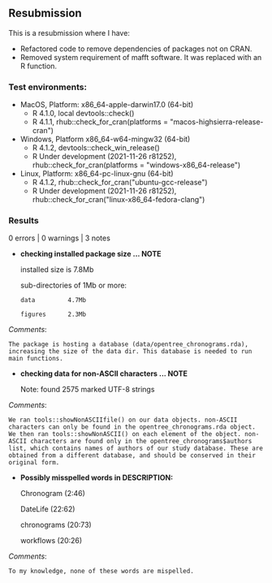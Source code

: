 ## Resubmission
This is a resubmission where I have:

* Refactored code to remove dependencies of packages not on CRAN.
* Removed system requirement of mafft software. It was replaced with an R function.

### Test environments:

- MacOS, Platform: x86_64-apple-darwin17.0 (64-bit)
  - R 4.1.0, local devtools::check()
  - R 4.1.1, rhub::check_for_cran(platforms = "macos-highsierra-release-cran")
- Windows, Platform x86_64-w64-mingw32 (64-bit)
  - R 4.1.2, devtools::check_win_release()
  - R Under development (2021-11-26 r81252), rhub::check_for_cran(platforms = "windows-x86_64-release")
- Linux, Platform: x86_64-pc-linux-gnu (64-bit)
  - R 4.1.2, rhub::check_for_cran("ubuntu-gcc-release")
  - R Under development (2021-11-26 r81252), rhub::check_for_cran("linux-x86_64-fedora-clang")

### Results
0 errors | 0 warnings | 3 notes

* **checking installed package size ... NOTE**

    installed size is 7.8Mb

    sub-directories of 1Mb or more:

      data         4.7Mb

      figures      2.3Mb

_Comments_:

    The package is hosting a database (data/opentree_chronograms.rda), increasing the size of the data dir. This database is needed to run main functions.

* **checking data for non-ASCII characters ... NOTE**

  Note: found 2575 marked UTF-8 strings

_Comments_:

    We ran tools::showNonASCIIfile() on our data objects. non-ASCII characters can only be found in the opentree_chronograms.rda object. We then ran tools::showNonASCII() on each element of the object. non-ASCII characters are found only in the opentree_chronograms$authors list, which contains names of authors of our study database. These are obtained from a different database, and should be conserved in their original form.

* **Possibly misspelled words in DESCRIPTION:**

  Chronogram (2:46)

  DateLife (22:62)

  chronograms (20:73)

  workflows (20:26)

_Comments_:

    To my knowledge, none of these words are mispelled.

